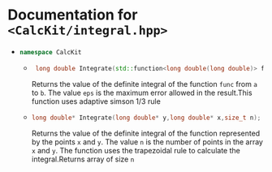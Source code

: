# Documentation for ``<CalcKit/integral.hpp>``
- ```cpp
  namespace CalcKit
  ```
  - ```cpp
     long double Integrate(std::function<long double(long double)> func,long double a,long double b,long double eps=1e-6);
     ```
      Returns the value of the definite integral of the function ``func`` from ``a`` to ``b``. The value ``eps`` is the maximum error allowed in the result.This function uses adaptive simson 1/3 rule

  - ```cpp
    long double* Integrate(long double* y,long double* x,size_t n);
    ```
      Returns the value of the definite integral of the function represented by the points ``x`` and ``y``. The value ``n`` is the number of points in the array ``x`` and ``y``. The function uses the trapezoidal rule to calculate the integral.Returns array of size ``n``